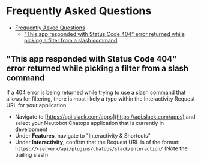 # Frequently Asked Questions

- [Frequently Asked Questions](#frequently-asked-questions)
  - ["This app responded with Status Code 404" error returned while picking a filter from a slash command](#this-app-responded-with-status-code-404-error-returned-while-picking-a-filter-from-a-slash-command)

## "This app responded with Status Code 404" error returned while picking a filter from a slash command

If a 404 error is being returned while trying to use a slash command that allows for filtering, there is most likely a typo within the Interactivity Request URL for your application.

- Navigate to [https://api.slack.com/apps](https://api.slack.com/apps) and select your Nautobot Chatops application that is currently in development
- Under **Features**, navigate to "Interactivity & Shortcuts"
- Under **Interactivity**, confirm that the Request URL is of the format: `https://<server>/api/plugins/chatops/slack/interaction/` (Note the trailing slash)
